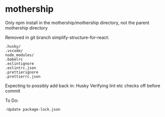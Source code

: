 # mothership
Only npm install in the mothership/mothership directory, not the parent mothership directory

Removed in git branch simplify-structure-for-react:

    .husky/
    .vscode/
    node_modules/
    .babelrc
    .eslintignore
    .eslintrc.json
    .prettierignore
    .prettierrc.json

Expecting to possibly add back in:
    Husky
    Verifying lint etc checks off before commit

To Do:

    -Update package-lock.json